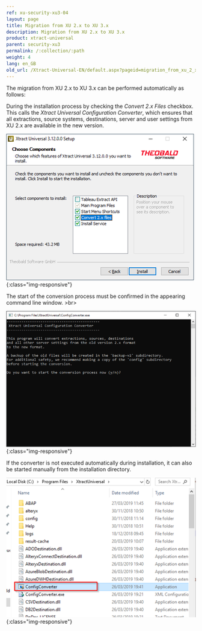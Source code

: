 ```yaml
---
ref: xu-security-xu3-04
layout: page
title: Migration from XU 2.x to XU 3.x
description: Migration from XU 2.x to XU 3.x
product: xtract-universal
parent: security-xu3
permalink: /:collection/:path
weight: 4
lang: en_GB
old_url: /Xtract-Universal-EN/default.aspx?pageid=migration_from_xu_2_x_to_xu_3_x
---
```


The migration from XU 2.x to XU 3.x can be performed automatically as follows:

During the installation process by checking the *Convert 2.x Files* checkbox. <br>
This calls the *Xtract Universal Configuration Converter*, which ensures that all extractions, source systems, destinations, server and user settings from XU 2.x are available in the new version. <br>

![XU3_Migration_1](/img/content/XU3_Migration_1.png){:class="img-responsive"} <br>

The start of the conversion process must be confirmed in the appearing command line window. >br>

![XU3_Migration_2](/img/content/XU3_Migration_2.png){:class="img-responsive"} <br>

If the converter is not executed automatically during installation, it can also be started manually from the installation directory. <br>

![XU3_Migration_3](/img/content/XU3_Migration_3.png){:class="img-responsive"}
